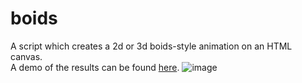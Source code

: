 # boids
A script which creates a 2d or 3d boids-style animation on an HTML canvas.\
A demo of the results can be found [here](https://m-darwall.github.io/boids).
![image](https://github.com/user-attachments/assets/db69eb1c-eb0d-4d73-bf17-0f49c5d87116)
